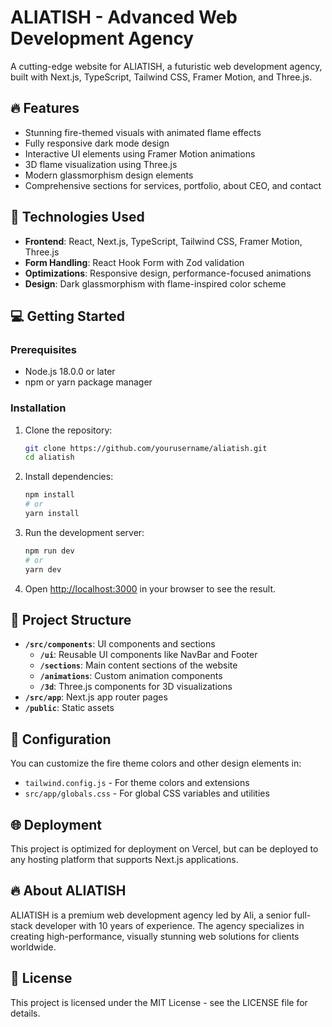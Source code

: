 # ALIATISH - Advanced Web Development Agency

A cutting-edge website for ALIATISH, a futuristic web development agency, built with Next.js, TypeScript, Tailwind CSS, Framer Motion, and Three.js.

## 🔥 Features

- Stunning fire-themed visuals with animated flame effects
- Fully responsive dark mode design
- Interactive UI elements using Framer Motion animations
- 3D flame visualization using Three.js
- Modern glassmorphism design elements
- Comprehensive sections for services, portfolio, about CEO, and contact

## 🚀 Technologies Used

- **Frontend**: React, Next.js, TypeScript, Tailwind CSS, Framer Motion, Three.js
- **Form Handling**: React Hook Form with Zod validation
- **Optimizations**: Responsive design, performance-focused animations
- **Design**: Dark glassmorphism with flame-inspired color scheme

## 💻 Getting Started

### Prerequisites

- Node.js 18.0.0 or later
- npm or yarn package manager

### Installation

1. Clone the repository:
   ```bash
   git clone https://github.com/yourusername/aliatish.git
   cd aliatish
   ```

2. Install dependencies:
   ```bash
   npm install
   # or
   yarn install
   ```

3. Run the development server:
   ```bash
   npm run dev
   # or
   yarn dev
   ```

4. Open [http://localhost:3000](http://localhost:3000) in your browser to see the result.

## 📌 Project Structure

- **`/src/components`**: UI components and sections
  - **`/ui`**: Reusable UI components like NavBar and Footer
  - **`/sections`**: Main content sections of the website
  - **`/animations`**: Custom animation components
  - **`/3d`**: Three.js components for 3D visualizations
- **`/src/app`**: Next.js app router pages
- **`/public`**: Static assets

## 🔧 Configuration

You can customize the fire theme colors and other design elements in:
- `tailwind.config.js` - For theme colors and extensions
- `src/app/globals.css` - For global CSS variables and utilities

## 🌐 Deployment

This project is optimized for deployment on Vercel, but can be deployed to any hosting platform that supports Next.js applications.

## 🔥 About ALIATISH

ALIATISH is a premium web development agency led by Ali, a senior full-stack developer with 10 years of experience. The agency specializes in creating high-performance, visually stunning web solutions for clients worldwide.

## 📄 License

This project is licensed under the MIT License - see the LICENSE file for details.

